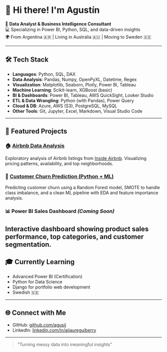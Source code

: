 # 👋 Hi there! I'm Agustín

🎯 **Data Analyst & Business Intelligence Consultant**  
💻 Specializing in Power BI, Python, SQL, and data-driven insights  
🌍 From Argentina 🇦🇷 | Living in Australia 🇦🇺 | Moving to Sweden 🇸🇪  

---

## 🛠️ Tech Stack

- **Languages**: Python, SQL, DAX
- **Data Analysis**: Pandas, Numpy, OpenPyXL, Datetime, Regex
- **Visualization**: Matplotlib, Seaborn, Plotly, Power BI, Tableau
- **Machine Learning**: Scikit-learn, XGBoost (basic)
- **BI & Dashboards**: Power BI, Tableau, AWS QuickSight, Looker Studio
- **ETL & Data Wrangling**: Python (with Pandas), Power Query
- **Cloud & DB**: Azure, AWS (S3), PostgreSQL, MySQL
- **Other Tools**: Git, Jupyter, Excel, Markdown, Visual Studio Code

---

## 🚀 Featured Projects

### 🏠 [Airbnb Data Analysis](https://github.com/agusij/airbnb_eda)
Exploratory analysis of Airbnb listings from [Inside Airbnb](http://insideairbnb.com/get-the-data.html). Visualizing pricing patterns, availability, and top neighborhoods.

### 🧠 [Customer Churn Prediction (Python + ML)](https://github.com/agusij/customer_churn)
Predicting customer churn using a Random Forest model, SMOTE to handle class imbalance, and a clean ML pipeline with EDA and feature importance analysis.

### 📊 Power BI Sales Dashboard *(Coming Soon)*
Interactive dashboard showing product sales performance, top categories, and customer segmentation.
---

## 🎓 Currently Learning
- Advanced Power BI (Certification)
- Python for Data Science
- Django for portfolio web development
- Swedish 🇸🇪

---

## 🌐 Connect with Me
- GitHub: [github.com/agusij](https://github.com/agusij)
- LinkedIn: [linkedin.com/in/aijaureguiberry](https://www.linkedin.com/in/aijaureguiberry)

---

> “Turning messy data into meaningful insights”
